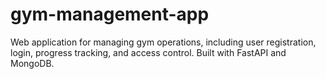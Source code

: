 # gym-management-app
Web application for managing gym operations, including user registration, login, progress tracking, and access control. Built with FastAPI and MongoDB.
